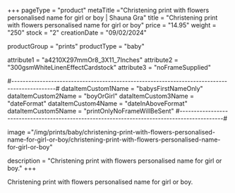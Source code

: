 +++
pageType = "product"
metaTitle ="Christening print with flowers personalised name for girl or boy | Shauna Gra"
title = "Christening print with flowers personalised name for girl or boy"
price = "14.95"
weight = "250" 
stock = "2"
creationDate = "09/02/2024"

productGroup = "prints"
productType = "baby"
 
attribute1 = "a4210X297mmOr8_3X11_7Inches" 
attribute2 = "300gsmWhiteLinenEffectCardstock"
attribute3 = "noFrameSupplied"

#---------------------------------------------------------------------------------------------#
dataItemCustom1Name = "babysFirstNameOnly"
dataItemCustom2Name = "boyOrGirl"
dataItemCustom3Name = "dateFormat"
dataItemCustom4Name = "dateInAboveFormat"
dataItemCustom5Name = "printOnlyNoFrameWillBeSent"
#---------------------------------------------------------------------------------------------#

image ="/img/prints/baby/christening-print-with-flowers-personalised-name-for-girl-or-boy/christening-print-with-flowers-personalised-name-for-girl-or-boy"

description = "Christening print with flowers personalised name for girl or boy."
+++

Christening print with flowers personalised name for girl or boy.
